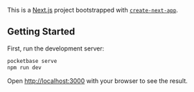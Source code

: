 This is a [Next.js](https://nextjs.org/) project bootstrapped with [`create-next-app`](https://github.com/vercel/next.js/tree/canary/packages/create-next-app).

## Getting Started

First, run the development server:

```bash
pocketbase serve
npm run dev

```

Open [http://localhost:3000](http://localhost:3000) with your browser to see the result.

